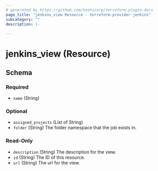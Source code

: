 ```yaml
---
# generated by https://github.com/hashicorp/terraform-plugin-docs
page_title: "jenkins_view Resource - terraform-provider-jenkins"
subcategory: ""
description: |-
  
---
```


# jenkins_view (Resource)





<!-- schema generated by tfplugindocs -->
## Schema

### Required

- `name` (String)

### Optional

- `assigned_projects` (List of String)
- `folder` (String) The folder namespace that the job exists in.

### Read-Only

- `description` (String) The description for the view.
- `id` (String) The ID of this resource.
- `url` (String) The url for the view.
